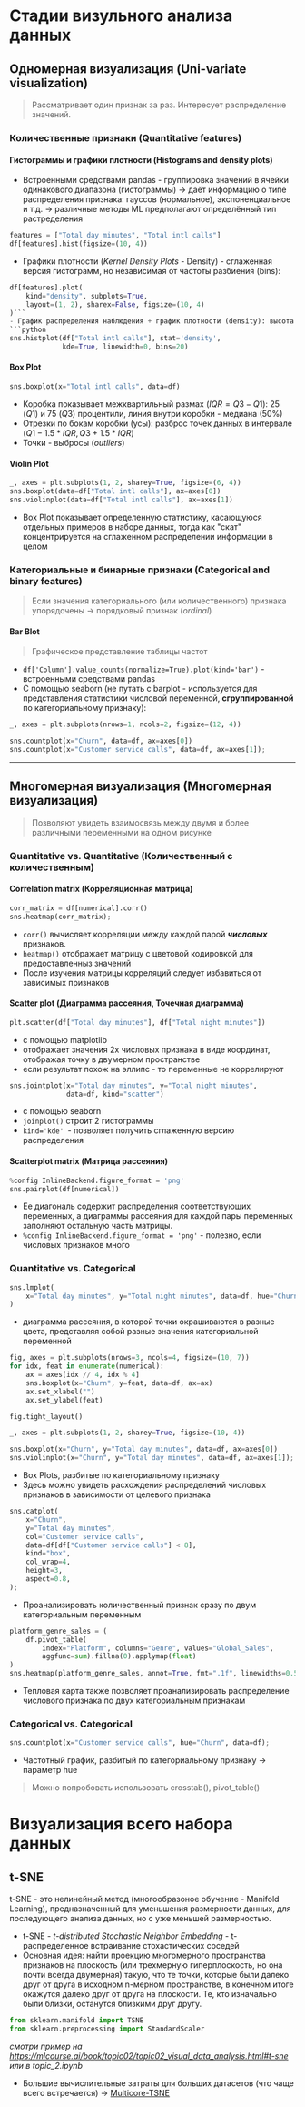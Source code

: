 # Стадии визульного анализа данных
## Одномерная визуализация (Uni-variate visualization)
> Рассматривает один признак за раз. Интересует распределение значений.
### Количественные признаки (Quantitative features)
#### Гистограммы и графики плотности (Histograms and density plots)
- Встроенными средствами pandas - группировка значений в ячейки одинакового диапазона (гистограммы) -> даёт информацию о типе распределения признака: гауссов (нормальное), экспоненциальное и т.д. -> различные методы ML предполагают определённый тип растределения
```python
features = ["Total day minutes", "Total intl calls"]
df[features].hist(figsize=(10, 4))
```
- Графики плотности (_Kernel Density Plots_ - Density) - сглаженная версия гистограмм, но независимая от частоты разбиения (bins):
```python
df[features].plot(
    kind="density", subplots=True, 
    layout=(1, 2), sharex=False, figsize=(10, 4)
)```
- График распределения наблюдения + график плотности (density): высота столбцов нормирована и показывает плотность, а не кол-во примеров в каждом интервале
```python
sns.histplot(df["Total intl calls"], stat='density', 
			 kde=True, linewidth=0, bins=20)
```
#### Box Plot
```python
sns.boxplot(x="Total intl calls", data=df)
```
- Коробка показывает межквартильный размах $(IQR=Q3-Q1)$: 25 $(Q1)$ и 75 $(Q3)$ процентили, линия внутри коробки - медиана (50%)
- Отрезки по бокам коробки (усы): разброс точек данных в интервале $(Q1 - 1.5*IQR, Q3 + 1.5*IQR)$
- Точки - выбросы (*outliers*)
#### Violin Plot
```python
_, axes = plt.subplots(1, 2, sharey=True, figsize=(6, 4))
sns.boxplot(data=df["Total intl calls"], ax=axes[0])
sns.violinplot(data=df["Total intl calls"], ax=axes[1])
```
- Box Plot показывает определенную статистику, касающуюся отдельных примеров в наборе данных, тогда как "скат" концентрируется на сглаженном распределении информации в целом
### Категориальные и бинарные признаки (Categorical and binary features)
> Если значения категориального (или количественного) признака упорядочены -> порядковый признак (_ordinal_)
#### Bar Blot
> Графическое представление таблицы частот

 - `df['Column'].value_counts(normalize=True).plot(kind='bar')` - встроенными средствами pandas
 - С помощью seaborn (не путать с barplot - используется для представления статистики числовой переменной, **сгруппированной** по категориальному признаку):
 ```python
 _, axes = plt.subplots(nrows=1, ncols=2, figsize=(12, 4))

sns.countplot(x="Churn", data=df, ax=axes[0])
sns.countplot(x="Customer service calls", data=df, ax=axes[1]);
```
---
## Многомерная визуализация (Многомерная визуализация)
> Позволяют увидеть взаимосвязь между двумя и более различными переменными на одном рисунке

### Quantitative vs. Quantitative (Количественный с количественным)
#### Correlation matrix (Корреляционная матрица)
```python
corr_matrix = df[numerical].corr()
sns.heatmap(corr_matrix);
```
- `corr()` вычисляет корреляции между каждой парой ***числовых*** признаков.
- `heatmap()` отображает матрицу с цветовой кодировкой для предоставленныз значений
- После изучения матрицы корреляций следует избавиться от зависимых признаков
#### Scatter plot (Диаграмма рассеяния, Точечная диаграмма)
```python
plt.scatter(df["Total day minutes"], df["Total night minutes"])
```
- с помощью matplotlib
- отображает значения 2х числовых признака в виде координат, отображая точку в двумерном пространстве 
- если результат похож на эллипс - то переменные не коррелируют
```python
sns.jointplot(x="Total day minutes", y="Total night minutes", 
			  data=df, kind="scatter")
```
- с помощью seaborn
- `joinplot()` строит 2 гистограммы
- `kind='kde' `- позволяет получить сглаженную версию распределения
#### Scatterplot matrix (Матрица рассеяния)
```python
%config InlineBackend.figure_format = 'png'
sns.pairplot(df[numerical])
```
- Ее диагональ содержит распределения соответствующих переменных, а диаграммы рассеяния для каждой пары переменных заполняют остальную часть матрицы.
- `%config InlineBackend.figure_format = 'png'` - полезно, если числовых признаков много
### Quantitative vs. Categorical
```python
sns.lmplot(
    x="Total day minutes", y="Total night minutes", data=df, hue="Churn", fit_reg=False
)
```
- диаграмма рассеяния, в которой точки окрашиваются в разные цвета, представляя собой разные значения категориальной переменной
```python
fig, axes = plt.subplots(nrows=3, ncols=4, figsize=(10, 7))
for idx, feat in enumerate(numerical):
	ax = axes[idx // 4, idx % 4]
	sns.boxplot(x="Churn", y=feat, data=df, ax=ax)
	ax.set_xlabel("")
	ax.set_ylabel(feat)

fig.tight_layout()
```

```python
_, axes = plt.subplots(1, 2, sharey=True, figsize=(10, 4))

sns.boxplot(x="Churn", y="Total day minutes", data=df, ax=axes[0])
sns.violinplot(x="Churn", y="Total day minutes", data=df, ax=axes[1]);
```
- Box Plots, разбитые по категориальному признаку
- Здесь можно увидеть расхождения распределений числовых признаков в зависимости от целевого признака
```python
sns.catplot(
    x="Churn",
    y="Total day minutes",
    col="Customer service calls",
    data=df[df["Customer service calls"] < 8],
    kind="box",
    col_wrap=4,
    height=3,
    aspect=0.8,
);
```
- Проанализировать количественный признак сразу по двум категориальным переменным
```python
platform_genre_sales = (
    df.pivot_table(
        index="Platform", columns="Genre", values="Global_Sales",
        aggfunc=sum).fillna(0).applymap(float)
)
sns.heatmap(platform_genre_sales, annot=True, fmt=".1f", linewidths=0.5)
```
- Тепловая карта также позволяет проанализировать распределение числового признака по двух категориальным признакам
### Categorical vs. Categorical
```python
sns.countplot(x="Customer service calls", hue="Churn", data=df);
```
- Частотный график, разбитый по категориальному признаку -> параметр hue


> Можно попробовать использовать crosstab(), pivot_table()

# Визуализация всего набора данных
## t-SNE
t-SNE - это нелинейный метод (многообразоное обучение - Manifold Learning), предназначенный для уменьшения размерности данных, для последующего анализа данных, но с уже меньшей размерностью.
- t-SNE - _t-distributed Stochastic Neighbor Embedding_ - t-распределенное встраивание стохастических соседей
- Основная идея: найти проекцию многомерного пространства признаков на плоскость (или трехмерную гиперплоскость, но она почти всегда двумерная) такую, что те точки, которые были далеко друг от друга в исходном n-мерном пространстве, в конечном итоге окажутся далеко друг от друга на плоскости. Те, кто изначально были близки, останутся близкими друг другу.
```python
from sklearn.manifold import TSNE
from sklearn.preprocessing import StandardScaler
```
*смотри пример на https://mlcourse.ai/book/topic02/topic02_visual_data_analysis.html#t-sne или в topic_2.ipynb*
- Большие вычислительные затраты для больших датасетов (что чаще всего встречается) -> [Multicore-TSNE](https://github.com/DmitryUlyanov/Multicore-TSNE)
